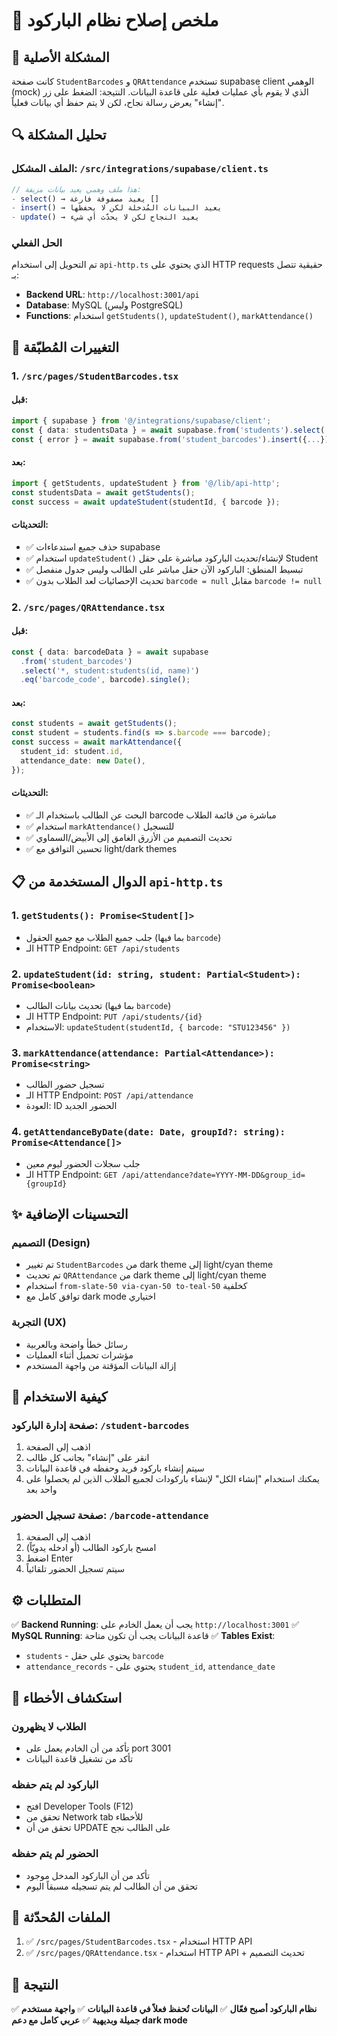 # 🔧 ملخص إصلاح نظام الباركود

## 🎯 المشكلة الأصلية
كانت صفحة `StudentBarcodes` و `QRAttendance` تستخدم supabase client الوهمي (mock) الذي لا يقوم بأي عمليات فعلية على قاعدة البيانات. النتيجة: الضغط على زر "إنشاء" يعرض رسالة نجاح، لكن لا يتم حفظ أي بيانات فعلياً.

## 🔍 تحليل المشكلة

### الملف المشكل: `/src/integrations/supabase/client.ts`
```typescript
// هذا ملف وهمي يعيد بيانات مزيفة:
- select() → يعيد مصفوفة فارغة []
- insert() → يعيد البيانات المُدخلة لكن لا يحفظها
- update() → يعيد النجاح لكن لا يحدّث أي شيء
```

### الحل الفعلي
تم التحويل إلى استخدام `api-http.ts` الذي يحتوي على HTTP requests حقيقية تتصل بـ:
- **Backend URL**: `http://localhost:3001/api`
- **Database**: MySQL (وليس PostgreSQL)
- **Functions**: استخدام `getStudents()`, `updateStudent()`, `markAttendance()`

## 🔄 التغييرات المُطبّقة

### 1. `/src/pages/StudentBarcodes.tsx`

#### قبل:
```typescript
import { supabase } from '@/integrations/supabase/client';
const { data: studentsData } = await supabase.from('students').select('*');
const { error } = await supabase.from('student_barcodes').insert({...});
```

#### بعد:
```typescript
import { getStudents, updateStudent } from '@/lib/api-http';
const studentsData = await getStudents();
const success = await updateStudent(studentId, { barcode });
```

#### التحديثات:
- ✅ حذف جميع استدعاءات supabase
- ✅ استخدام `updateStudent()` لإنشاء/تحديث الباركود مباشرة على حقل Student
- ✅ تبسيط المنطق: الباركود الآن حقل مباشر على الطالب وليس جدول منفصل
- ✅ تحديث الإحصائيات لعد الطلاب بدون `barcode = null` مقابل `barcode != null`

### 2. `/src/pages/QRAttendance.tsx`

#### قبل:
```typescript
const { data: barcodeData } = await supabase
  .from('student_barcodes')
  .select('*, student:students(id, name)')
  .eq('barcode_code', barcode).single();
```

#### بعد:
```typescript
const students = await getStudents();
const student = students.find(s => s.barcode === barcode);
const success = await markAttendance({ 
  student_id: student.id,
  attendance_date: new Date(),
});
```

#### التحديثات:
- ✅ البحث عن الطالب باستخدام الـ barcode مباشرة من قائمة الطلاب
- ✅ استخدام `markAttendance()` للتسجيل
- ✅ تحديث التصميم من الأزرق الغامق إلى الأبيض/السماوي
- ✅ تحسين التوافق مع light/dark themes

## 📋 الدوال المستخدمة من `api-http.ts`

### 1. `getStudents(): Promise<Student[]>`
- جلب جميع الطلاب مع جميع الحقول (بما فيها `barcode`)
- الـ HTTP Endpoint: `GET /api/students`

### 2. `updateStudent(id: string, student: Partial<Student>): Promise<boolean>`
- تحديث بيانات الطالب (بما فيها `barcode`)
- الـ HTTP Endpoint: `PUT /api/students/{id}`
- الاستخدام: `updateStudent(studentId, { barcode: "STU123456" })`

### 3. `markAttendance(attendance: Partial<Attendance>): Promise<string>`
- تسجيل حضور الطالب
- الـ HTTP Endpoint: `POST /api/attendance`
- العودة: ID الحضور الجديد

### 4. `getAttendanceByDate(date: Date, groupId?: string): Promise<Attendance[]>`
- جلب سجلات الحضور ليوم معين
- الـ HTTP Endpoint: `GET /api/attendance?date=YYYY-MM-DD&group_id={groupId}`

## ✨ التحسينات الإضافية

### التصميم (Design)
- تم تغيير `StudentBarcodes` من dark theme إلى light/cyan theme
- تم تحديث `QRAttendance` من dark theme إلى light/cyan theme
- استخدام `from-slate-50 via-cyan-50 to-teal-50` كخلفية
- توافق كامل مع dark mode اختياري

### التجربة (UX)
- رسائل خطأ واضحة وبالعربية
- مؤشرات تحميل أثناء العمليات
- إزالة البيانات المؤقتة من واجهة المستخدم

## 🚀 كيفية الاستخدام

### صفحة إدارة الباركود: `/student-barcodes`
1. اذهب إلى الصفحة
2. انقر على "إنشاء" بجانب كل طالب
3. سيتم إنشاء باركود فريد وحفظه في قاعدة البيانات
4. يمكنك استخدام "إنشاء الكل" لإنشاء بارکودات لجميع الطلاب الذين لم يحصلوا على واحد بعد

### صفحة تسجيل الحضور: `/barcode-attendance`
1. اذهب إلى الصفحة
2. امسح باركود الطالب (أو ادخله يدويّاً)
3. اضغط Enter
4. سيتم تسجيل الحضور تلقائياً

## ⚙️ المتطلبات

✅ **Backend Running**: يجب أن يعمل الخادم على `http://localhost:3001`
✅ **MySQL Running**: قاعدة البيانات يجب أن تكون متاحة
✅ **Tables Exist**:
- `students` - يحتوي على حقل `barcode`
- `attendance_records` - يحتوي على `student_id`, `attendance_date`

## 🐛 استكشاف الأخطاء

### الطلاب لا يظهرون
- تأكد من أن الخادم يعمل على port 3001
- تأكد من تشغيل قاعدة البيانات

### الباركود لم يتم حفظه
- افتح Developer Tools (F12)
- تحقق من Network tab للأخطاء
- تحقق من أن UPDATE على الطالب نجح

### الحضور لم يتم حفظه
- تأكد من أن الباركود المدخل موجود
- تحقق من أن الطالب لم يتم تسجيله مسبقاً اليوم

## 📝 الملفات المُحدّثة

1. ✅ `/src/pages/StudentBarcodes.tsx` - استخدام HTTP API
2. ✅ `/src/pages/QRAttendance.tsx` - استخدام HTTP API + تحديث التصميم

## 🎉 النتيجة

✅ **نظام الباركود أصبح فعّال**
✅ **البيانات تُحفظ فعلاً في قاعدة البيانات**
✅ **واجهة مستخدم جميلة وبديهية**
✅ **عربي كامل مع دعم dark mode**
